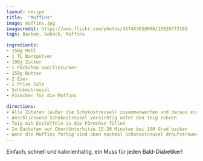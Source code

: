 ```yaml
---
layout: recipe
title:  "Muffins"
image: muffins.jpg
imagecredit: https://www.flickr.com/photos/45745303@N00/15929773101
tags: Backen, Gebäck, Muffins

ingredients:
- 150g Mehl
- 1 TL Backpulver
- 100g Zucker
- 1 Päckchen Vanillezucker
- 150g Butter
- 2 Eier
- 1 Prise Salz
- Schokostreusel
- Förmchen für die Muffins

directions:
- Alle Zutaten (außer die Schokostreusel) zusammenwerfen und daraus einen Teig rühren
- Anschliessend Schokostreusel vorsichtig unter den Teig rühren
- Teig mit Esslöffeln in die Förmchen füllen
- Im Backofen auf Ober/Unterhitze 15-20 Minuten bei 160 Grad backen
- Wenn die Muffins fertig sind oben nochmal Schokostreusel draufstreuen
---
```


Einfach, schnell und kalorienhaltig, ein Muss für jeden Bald-Diabetiker!
